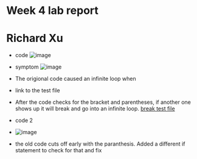 # Week 4 lab report
# Richard Xu


* code
![image](https://user-images.githubusercontent.com/97650817/151886883-89f60ab1-d69d-47a9-8ed6-aa4c73e2c415.png)
* symptom
![image](https://user-images.githubusercontent.com/97650817/151886935-4cfa5793-f30a-43eb-9719-1103fe686106.png)
* The origional code caused an infinite loop when 
* link to the test file
* After the code checks for the bracket and parentheses, if another one shows up it will break and go into an infinite loop. 
[break test file](https://github.com/rdxu1688/markdown-parse-main-RX/blob/main/break.md)

* code 2
* ![image](https://user-images.githubusercontent.com/97650817/151891108-175569e3-17c1-4192-8927-23742633eddd.png)
* the old code cuts off early with the paranthesis. Added a different if statement to check for that and fix

